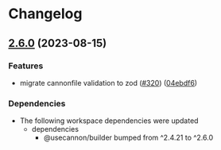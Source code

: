 # Changelog

## [2.6.0](https://github.com/FuzzB0t/cannon/compare/v2.5.0...v2.6.0) (2023-08-15)


### Features

* migrate cannonfile validation to zod ([#320](https://github.com/FuzzB0t/cannon/issues/320)) ([04ebdf6](https://github.com/FuzzB0t/cannon/commit/04ebdf64f38da38f2076f4cb09b9b1e1c88d721a))


### Dependencies

* The following workspace dependencies were updated
  * dependencies
    * @usecannon/builder bumped from ^2.4.21 to ^2.6.0
